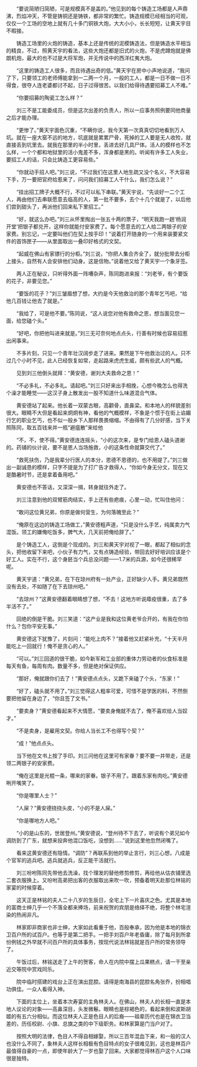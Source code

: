　　“要说简陋归简陋，可是规模真不是盖的。”他见到的每个铸造工场都是人声鼎沸，烈焰冲天，不管是铸铜还是铸铁，都非常的繁忙。铸造规模已经相当的可观，仅仅一个工场的空地上就有几十多门铜铁大炮，大大小小，长长短短，让黄天宇目不暇接。

　　铸造工场里的火炮的铸造，基本上还是传统的泥模铸造法，但是铸造水平相当的精良，不过，照黄天宇的看法，这些大炮还都是旧式的火炮，不是虎蹲炮就是佛朗机炮，最大的也不过是大将军炮，并无传说中的西洋红夷大炮。

　　“这里的铸造工人很多，而且待遇出奇的低。”黄天宇在房中小声地说道，“我问了下，只要领工的老师傅能拿到一二两一个月，一般的工人，都是一日不做一日不得食，很夺人连老婆都讨不起，日子过得很苦。以我们给得待遇要招募工人不难。”

　　“你要招募的陶瓷工怎么样？”

　　刘三不是工能委成员，但是这次出差的负责人，所以一应事务照例要同他商量之后才能办理。

　　“更惨了。”黄天宇面色沉重，“不瞒你说，我今天第一次真真切切地看到万人坑。就在一座大窑不远的地方，坑底就是累累尸骨，死掉的工人要是无人收殓，就直接丢到坑里去。就我在那里的半小时里，丢进去好几具尸体。活人的模样也不怎么样，一个个都和地狱里的活小鬼差不多，浑身都是黑的。听闻有许多工人失业，要招工人的话，只会比铸造工更容易些。”

　　“你就动手招人吧。”刘三说，“不过我们在这里人地生疏又没个名义，不大容易下手，万一要把官府给惹来了，问问我们招募工人干什么，我们怎么说？”

　　“挂出招工牌子大概不行，不过可以私下串联。”黄天宇说，“先谈好一二个工人，再由他们去串联愿意去临高的人，第一批不要多，去个十几个就是了，以后他们尝到甜头了，再派他们回来私下里招工。”

　　“好，就这么办吧。”刘三从怀里掏出一张五十两的票子，“明天我跑一趟‘杨润开堂’把银子都兑开，这样你就能付安家费了。每个愿意去的工人给二两银子的安家费。别忘记，一定要叫他们在契上按手印！”说着打开随身的一个用来装要紧文件的首饰匣子——从里面取出一叠印好格式的文契。

　　“起威在佛山有家镖行的分柜。”刘三说，“你把人集合齐全了，就分批带去分柜上接头，自然有人会安排他们动身。这是信物。”说着他又给了黄天宇一个象牙签。

　　两人正在秘议，只听得外面一阵嘈杂声，陈同跑进来报：“刘老爷，有个要饭的花子，非要见您。”

　　“要饭的花子？”刘三皱眉想了想，大约是今天他救治的那个青年乞丐吧，“给他几百钱让他去了就是。”

　　“我给了，可是他不要。”陈同说，“这人说您对他有救命之恩，想当面见您一面，给您磕个头。”

　　“好吧，你把他叫进来就是。”刘三无可奈何地点点头，行善有时候也容易招惹出闲事来。

　　不多片刻，只见一个青年壮汉阔步走了进来。果然是下午他救治过的人。只不过几个小时不见，此人已经恢复如常，走起路来虎虎生威，颇有些武人的气概。

　　见到刘三他倒头就拜：“黄安德，谢刘大夫救命之恩！”

　　“不必多礼，不必多礼。请起吧。”刘三只好来出手相挽，心想今晚怎么也得洗个澡才能睡觉——这汉子身上散发出一股不知道什么味道混合气体。

　　黄安德站了起来。他长着一双蒙古眼，高颧骨，直鼻梁。和本地人的样貌差别很大。眼睛不大但是看起来炯炯有神，看他的气概模样，不象是个惯于在街上谄媚行乞的职业乞丐，也不似一般乡下人那样畏畏缩缩。不由得有了几分好感，当下关照陈同，取五百钱来并一瓶“避瘟散”来给他

　　“不，不，使不得。”黄安德连连摇头，“小的这次来，是专门给恩人磕头道谢的。药铺的伙计说，要不是恩人当场施救，小的这条性命就算交代了。”

　　“救死扶伤，乃是我辈分行医人的本分，恩德不恩德的，也不用提了。”刘三做出一副诚恳的模样，只字不提是为了打广告才救得人，“你如今身无分文，现在又是酷暑时节，还是拿着备用吧。”

　　黄安德也不答话，又深深一揖，转身就往外走了。

　　刘三注意到他的双臂筋肉结实，手上还有些疤痕，心里一动，忙叫住他问：

　　“敢问这位黄兄弟，你原是做何营生，为何落魄至此？”

　　“俺原在这边的铸造工场做工，”黄安德粗声道，“只是没什么手艺，纯属卖力气混饭。领工的嫌俺吃饭多，脾气大，几天前把俺给辞了。”

　　是个铸造工人，这倒是个现成的。刘三和黄天宇对视了一眼，都起了相似的念头，把他收留下来吧，小伙子有力气，又有点铸造经验，带回去好好培训应该是个好工人。实在不行，这个身胚当个兵总没问题——1.7米的兵源，如今还很稀罕呢。

　　黄天宇道：“黄兄弟，在下在琼州府有一处产业，正好缺少人手。黄兄弟既然没有去处，不如随了在下去琼州吧。”

　　“去琼州？”这黄安德翻着眼睛想了想，“不去！这地方听说瘴疫很重，去了多半活不了。”

　　回绝的倒是干脆。刘三笑道：“这产业是我和这位黄老爷合开的，有我在你怕什么？包你平安无事。”

　　黄安德这下犹豫了，片刻问：“能吃上肉不？”接着他又赶紧补充，“十天半月能吃上一回就行！俺不是贪心的人。”

　　“可以。”刘三回道的很干脆，如今新军和工业部的重体力劳动者的伙食标准是每天有鱼，每周有肉。数量不多，但是绝对保证供应。

　　“那好，俺就跟你们去了！”黄安德点点头，又跪下来磕了个头，“东家！”

　　“好了，磕头就不用了。”刘三觉得这人粗率可爱，可惜不是学医的料，不然倒要把他留在身边了，“你且签了文书。”

　　“要卖身？”黄安德看起来不大情愿，“要卖身俺就不去了，俺不喜欢给人当奴才。”

　　“不是卖身，是雇用文契。你给人当长工不也得写个契？”

　　“成！”他点点头。

　　当下他在文书上按了手印。刘三问他在这里可有家眷？要不要一并带走，还是领二两银子的安家费。

　　“俺在这里是光棍一条，哪来的家眷。银子不用了。跟着东家有肉吃。”黄安德咧开嘴笑了。

　　“你是哪里人士？”

　　“人屎？”黄安德挠挠头皮，“小的不是人屎。”

　　“你是哪地方人吧。”

　　“小的是山东的，世居登州。”黄安德说，“登州待不下去了，听说有个弟兄如今调防到了广东，就想来投奔他混口饭吃，没想到……”说到这里他忽然闭嘴了。

　　看来这黄安德还有隐情。“调防”？再联系到他的举止言行，刘三心想，八成是个官军的逃兵吧。逃兵就逃兵，反正能干活就行。

　　刘三吩咐陈同先带他去洗澡，找个理发的替他修剪修剪，再给他从估衣铺里选二套衣服换上。又吩咐高弟把出客的衣服取出来吹一吹，预备着明天赴那位林铭的家宴的时候穿着。

　　这天正是林铭的夫人二十八岁的生辰日，全宅上下一片喜庆之色。尤其是本地的富商士绅几乎一个不落全都来捧场，前来祝贺的宾朋是络绎不绝，将整个林宅渲染的热闹非凡。

　　林家即非商家也非士绅，大家如此看重于他，百般奉承，因为他是本地的锦衣卫百户所的试百户。也等于是第二把手。一把手刘百户年老昏庸，除了每月到所拿份例钱之外早就不问百户所的具体事务，按现代说法林铭就是百户所的常务领导了。

　　午饭过后，林铭送走了上午的贺客，命人在内院中摆上瓜果糕点，请一干至亲近交等院中赏戏同乐。

　　院中临时搭建的戏台上正在演出昆腔。请得是南海县的昆腔名角张乔，扮相唱功俱佳。一众人看得入神。

　　下面的主位上，坐着本次寿宴的主角林夫人。在佛山，林夫人的长相一直是本地人议论的对象——高鼻深目，头发微鬈。眼睛也是棕褐色的，看起来倒和波斯胡姬的有五六分相似。而这位林夫人正是色目人的后裔——祖辈历代也是在锦衣卫当差的，历任校尉、小旗、总旗之类的中下级职务。和林家算是门当户对了。

　　按照大明的法律，色目人不得自相嫁娶，所以三百年混血下来，和一般的汉人也没什么不同了，象林夫人这样长相极有色目特点的女子很难见到，这也是林百户最值得自豪的一点，即使年龄大了一岁也娶了回来。大家都觉得林百户这个人口味很是独特。
